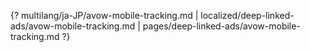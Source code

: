 {? multilang/ja-JP/avow-mobile-tracking.md | localized/deep-linked-ads/avow-mobile-tracking.md | pages/deep-linked-ads/avow-mobile-tracking.md ?}
